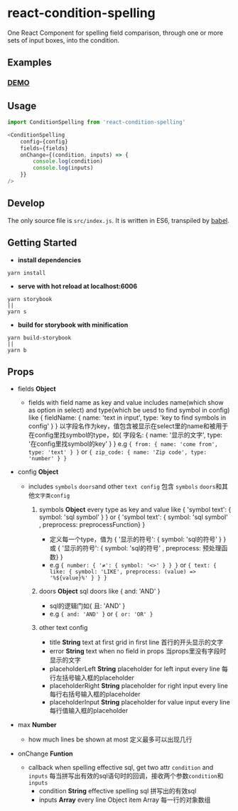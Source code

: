 # react-condition-spelling
One React Component for spelling field comparison, through one or more sets of input boxes, into the condition.

## Examples

### [DEMO](https://cxiaof.github.io/react-condition-spelling/storybook-static/index.html)

## Usage

```javascript
import ConditionSpelling from 'react-condition-spelling'

<ConditionSpelling
    config={config}
    fields={fields}
    onChange={(condition, inputs) => {
        console.log(condition)
        console.log(inputs)
    }}
/>
```

## Develop

The only source file is `src/index.js`. It is written in ES6, transpiled by [babel](https://babeljs.io/).

## Getting Started

-   **install dependencies**

```
yarn install
```

-   **serve with hot reload at localhost:6006**

```
yarn storybook
||
yarn s
```

-   **build for storybook with minification**

```
yarn build-storybook
||
yarn b
```

## Props

-   fields **Object**
    - fields with field name as key and value includes name(which show as option in select) and type(which be uesd to find symbol in config) like { fieldName: { name: 'text in input', type: 'key to find symbols in config' } }
    以字段名作为key，值包含被显示在select里的name和被用于在config里找symbol的type，如{ 字段名: { name: '显示的文字', type: '在config里找symbol的key' } }
    e.g `{ from: { name: 'come from', type: 'text' } }`
    or `{ zip_code: { name: 'Zip code', type: 'number' } }`

-   config **Object**
    - includes `symbols` `doors`and other `text config`
    包含 `symbols` `doors`和其他`文字类config`
        1. symbols **Object**
            every type as key and value like { 'symbol text': { symbol: 'sql symbol' } } or { 'symbol text': { symbol: 'sql symbol' , preprocess: preprocessFunction} } 
            - 定义每一个type，值为 { '显示的符号': { symbol: 'sql的符号' } } 或 { '显示的符号': { symbol: 'sql的符号' , preprocess: 预处理函数} }
            - e.g `{ number: { '≠': { symbol: '<>' } } }`
            or `{ text: { like: { symbol: 'LIKE', preprocess: (value) => '%${value}%' } } }`

        2. doors **Object**
            sql doors like { and: 'AND' }
            - sql的逻辑门如{ 且: 'AND' }
            - e.g `{ and: 'AND' }`
            or `{ or: 'OR' }`

        3. other text config
            - title **String**
                text at first grid in first line
                首行的开头显示的文字
            - error **String**
                text when no field in props
                当props里没有字段时显示的文字
            - placeholderLeft **String**
                placeholder for left input every line
                每行左括号输入框的placeholder
            - placeholderRight **String**
                placeholder for right input every line
                每行右括号输入框的placeholder
            - placeholderInput **String**
                placeholder for value input every line
                每行值输入框的placeholder

-   max **Number**
    - how much lines be shown at most
    定义最多可以出现几行

-   onChange **Funtion**  
    - callback when spelling effective sql, get two attr `condition` and `inputs`
    每当拼写出有效的sql语句时的回调，接收两个参数`condition`和`inputs`
        - condition **String**
            effective spelling sql
            拼写出的有效sql
        - inputs **Array**
            every line Object item Array
            每一行的对象数组
